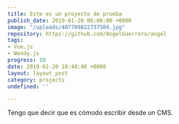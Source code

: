 ```yaml
---
title: Este es un proyecto de prueba
publish_date: 2019-01-20 06:00:00 +0000
image: "/uploads/407709822737504.jpg"
repository: https://github.com/AngelGuerrero/angel
tags:
- Vue.js
- Wendy.js
progress: 10
date: 2019-01-20 18:44:48 +0000
layout: layout_post
category: projects
undefined: ''

---
```

Tengo que decir que es cómodo escribir desde un CMS.